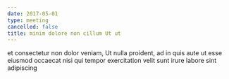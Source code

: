 ```yaml
---
date: 2017-05-01
type: meeting
cancelled: false
title: minim dolore non cillum Ut ut
---
```

et consectetur non dolor veniam, Ut nulla proident, ad in quis aute ut esse eiusmod occaecat nisi qui tempor exercitation velit sunt irure labore sint adipiscing